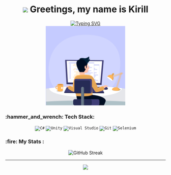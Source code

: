 <h1 align="center">
 <img src="https://github.com/blackcater/blackcater/raw/main/images/Hi.gif" height="32"/>
 Greetings, my name is Kirill
</h1>

<div align="center">
 <a href="https://git.io/typing-svg"><img src="https://readme-typing-svg.demolab.com?font=Fira+Code&weight=4000&size=17&duration=4000&pause=¢er=%D0%BB%D0%BE%D0%B6%D1%8C&vCenter=%D0%BB%D0%BE%D0%B6%D1%8C&multiline=true&repeat=%D0%BB%D0%BE%D0%B6%D1%8C&width=890&height=136&lines=Game+Development+enthusiast+hailing+from+Russia.+As+a+student%2C+I+have+taken+a+keen+interest+in+;Unity+and+C%23%2C+and+have+found+a+passion+for+creating+immersive+and+engaging++experiences+through;the+medium+of+games.+I+have+joined+the+GitHub+community+with+the+goal+of+collaborating+with;+like-minded+individuals%2C+sharing+my+projects%2C+and+receiving+valuable+feedback.;+On+my+profile%2C+you+will+find+a+variety+of+Unity+projects%2C+as+well+as+simple+C%23+experiments%2C+all;of+which+I+hope+will+make+a+meaningful+contribution+to+the+open-source+development+community." alt="Typing SVG" /></a>
</div>

<!-- https://readme-typing-svg.demolab.com/demo/ -->

<div id="header" align="center">
 <img src="https://github.com/ShutovKS/ShutovKS/blob/main/webndevelop.gif" width="250"/>
</div>

<h3>
 :hammer_and_wrench: Tech Stack:
</h3>

<div align="center">
<code><img height="75" src="https://user-images.githubusercontent.com/25181517/121405384-444d7300-c95d-11eb-959f-913020d3bf90.png" alt="C#" title="C#" /></code>
<code><img height="75" src="https://user-images.githubusercontent.com/25181517/193427941-9437dbbe-376f-40dc-9573-0ef5c02a26a7.png" alt="Unity" title="Unity" /></code>
<code><img height="75" src="https://cdn.iconscout.com/icon/free/png-256/free-visualstudio-1-1174964.png" alt="Visual Studio" title="Visual Studio" /></code>
<code><img height="75" src="https://user-images.githubusercontent.com/25181517/192108372-f71d70ac-7ae6-4c0d-8395-51d8870c2ef0.png" alt="Git" title="Git" /></code>
<code><img height="75" src="https://user-images.githubusercontent.com/25181517/184103699-d1b83c07-2d83-4d99-9a1e-83bd89e08117.png" alt="Selenium" title="Selenium" /></code>
</div>

<h3>
 :fire: My Stats :
</h3>

<div align="center">
  
 ![GitHub Streak](https://streak-stats.demolab.com?user=ShutovKS&theme=dark) <!--  (https://git.io/streak-stats)  -->

</div>

---

<div align="center">

  ![](https://visitcount.itsvg.in/api?id=ShutovKS&icon=0&color=0)

</div>
